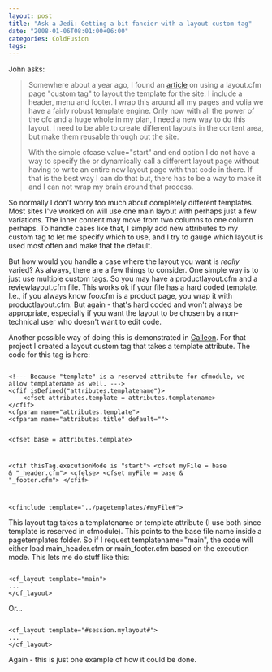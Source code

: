 ```yaml
---
layout: post
title: "Ask a Jedi: Getting a bit fancier with a layout custom tag"
date: "2008-01-06T08:01:00+06:00"
categories: ColdFusion 
tags: 
---
```


John asks:

<blockquote>
<p>
Somewhere about a year ago, I found an <a href="http://www.raymondcamden.com/index.cfm/2007/9/3/ColdFusion-custom-tag-for-layout-example">article</a> on using a layout.cfm page "custom tag" to layout the template
for the site. I include a header, menu and footer. I wrap this around all my pages and volia we have a fairly robust template engine. Only now with all the power of the cfc and a huge whole in my plan, I need a new way to do this layout. I need to be able to create different layouts in the content area, but make them reusable through out the site.

With the simple cfcase value="start" and end option I do not have a way to specify the or dynamically call a different layout page without having to write an entire new layout page with that code in there. If that is the best way I can do that but, there has to be a way to make it and I can not wrap my brain around that process.
</p>
</blockquote>

So normally I don't worry too much about completely different templates. Most sites I've worked on will use one main layout with perhaps just a few variations. The inner content may move from two columns to one column perhaps. To handle cases like that, I simply add new attributes to my custom tag to let me specify which to use, and I try to gauge which layout is used most often and make that the default.

But how would you handle a case where the layout you want is <i>really</i> varied? As always, there are a few things to consider. One simple way is to just use multiple custom tags. So you may have a productlayout.cfm and a reviewlayout.cfm file. This works ok if your file has a hard coded template. I.e., if you always know foo.cfm is a product page, you wrap it with productlayout.cfm. But again - that's hard coded and won't always be appropriate, especially if you want the layout to be chosen by a non-technical user who doesn't want to edit code.

Another possible way of doing this is demonstrated in <a href="http://galleon.riaforge.org">Galleon</a>. For that project I created a layout custom tag that takes a template attribute. The code for this tag is here:

<code>
&lt;!--- Because "template" is a reserved attribute for cfmodule, we allow templatename as well. ---&gt;
&lt;cfif isDefined("attributes.templatename")&gt;
	&lt;cfset attributes.template = attributes.templatename&gt;
&lt;/cfif&gt;
&lt;cfparam name="attributes.template"&gt;
&lt;cfparam name="attributes.title" default=""&gt;

&lt;cfset base = attributes.template&gt;

&lt;cfif thisTag.executionMode is "start"&gt;
	&lt;cfset myFile = base & "_header.cfm"&gt;
&lt;cfelse&gt;
	&lt;cfset myFile = base & "_footer.cfm"&gt;
&lt;/cfif&gt;

&lt;cfinclude template="../pagetemplates/#myFile#"&gt;
</code>

This layout tag takes a templatename or template attribute (I use both since template is reserved in cfmodule). This points to the base file name inside a pagetemplates folder. So if I request templatename="main", the code will either load main_header.cfm or main_footer.cfm based on the execution mode. This lets me do stuff like this:

<code>
&lt;cf_layout template="main"&gt;
...
&lt;/cf_layout&gt;
</code>

Or...

<code>
&lt;cf_layout template="#session.mylayout#"&gt;
...
&lt;/cf_layout&gt;
</code>

Again - this is just one example of how it could be done.